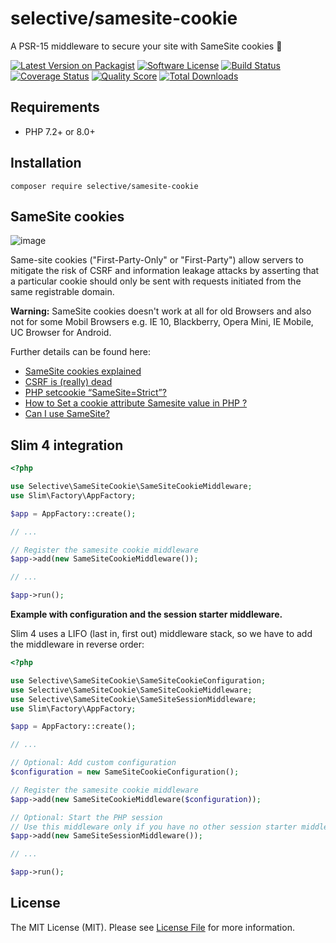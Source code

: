 # selective/samesite-cookie

A PSR-15 middleware to secure your site with SameSite cookies :cookie:

[![Latest Version on Packagist](https://img.shields.io/github/release/selective-php/samesite-cookie.svg)](https://packagist.org/packages/selective/samesite-cookie)
[![Software License](https://img.shields.io/badge/license-MIT-brightgreen.svg)](LICENSE)
[![Build Status](https://github.com/selective-php/samesite-cookie/workflows/build/badge.svg)](https://github.com/selective-php/samesite-cookie/actions)
[![Coverage Status](https://img.shields.io/scrutinizer/coverage/g/selective-php/samesite-cookie.svg)](https://scrutinizer-ci.com/g/selective-php/samesite-cookie/code-structure)
[![Quality Score](https://img.shields.io/scrutinizer/quality/g/selective-php/samesite-cookie.svg)](https://scrutinizer-ci.com/g/selective-php/samesite-cookie/?branch=master)
[![Total Downloads](https://img.shields.io/packagist/dt/selective/samesite-cookie.svg)](https://packagist.org/packages/selective/samesite-cookie/stats)


## Requirements

* PHP 7.2+ or 8.0+

## Installation

```
composer require selective/samesite-cookie
```

## SameSite cookies

![image](https://user-images.githubusercontent.com/781074/64995066-95404c80-d8da-11e9-975f-bdbbf55bd311.png)

Same-site cookies ("First-Party-Only" or "First-Party") allow servers to mitigate 
the risk of CSRF and information leakage attacks by asserting that a particular 
cookie should only be sent with requests initiated from the same registrable domain.

**Warning:** SameSite cookies doesn't work at all for old Browsers and 
also not for some Mobil Browsers e.g. IE 10, Blackberry, Opera Mini, 
IE Mobile, UC Browser for Android.

Further details can be found here:

* [SameSite cookies explained](https://web.dev/samesite-cookies-explained)
* [CSRF is (really) dead](https://scotthelme.co.uk/csrf-is-really-dead/)
* [PHP setcookie “SameSite=Strict”?](https://stackoverflow.com/questions/39750906/php-setcookie-samesite-strict)
* [How to Set a cookie attribute Samesite value in PHP ?](https://www.tutorialshore.com/how-to-set-a-cookie-attribute-samesite-value-in-php/)
* [Can I use SameSite?](https://caniuse.com/#feat=same-site-cookie-attribute)

## Slim 4 integration

```php
<?php

use Selective\SameSiteCookie\SameSiteCookieMiddleware;
use Slim\Factory\AppFactory;

$app = AppFactory::create();

// ...

// Register the samesite cookie middleware
$app->add(new SameSiteCookieMiddleware());

// ...

$app->run();
```

**Example with configuration and the session starter middleware.**

Slim 4 uses a LIFO (last in, first out) middleware stack,
so we have to add the middleware in reverse order:

```php
<?php

use Selective\SameSiteCookie\SameSiteCookieConfiguration;
use Selective\SameSiteCookie\SameSiteCookieMiddleware;
use Selective\SameSiteCookie\SameSiteSessionMiddleware;
use Slim\Factory\AppFactory;

$app = AppFactory::create();

// ...

// Optional: Add custom configuration
$configuration = new SameSiteCookieConfiguration();

// Register the samesite cookie middleware
$app->add(new SameSiteCookieMiddleware($configuration));

// Optional: Start the PHP session
// Use this middleware only if you have no other session starter middleware
$app->add(new SameSiteSessionMiddleware());

// ...

$app->run();
```

## License

The MIT License (MIT). Please see [License File](LICENSE) for more information.
